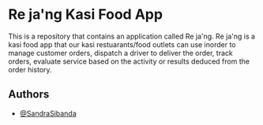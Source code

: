 
# Re ja'ng Kasi Food App

This is a repository that contains an application called Re ja'ng.
Re ja'ng is a kasi food app that our kasi restuarants/food outlets
can use inorder to manage customer orders, dispatch a driver to
deliver the order, track orders, evaluate service based on the 
activity or results deduced from the order history.  


## Authors

- [@SandraSibanda](https://github.com/sandrasibanda/MTN-Business-APP-Academy)

